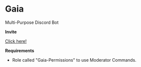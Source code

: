 # Gaia
Multi-Purpose Discord Bot

**Invite**

[Click here!](https://discordapp.com/oauth2/authorize?client_id=597928316976234506&permissions=8&redirect_uri=http%3A%2F%2Flocalhost%3A50451%2Fapi%2Fdiscord%2Fcallback&scope=bot)

**Requirements**

- Role called "Gaia-Permissions" to use Moderator Commands.


